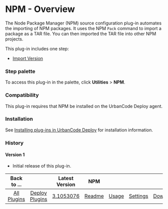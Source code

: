 
# NPM - Overview

The Node Package Manager (NPM) source configuration plug-in automates the importing of NPM packages. It uses the NPM `Pack` command to import a package as a TAR file. You can then imported the TAR file into other NPM projects.

This plug-in includes one step:

* [Import Version](#import_version)

### Step palette

To access this plug-in in the palette, click **Utilities** > **NPM**.

### Compatibility

This plug-in requires that NPM be installed on the UrbanCode Deploy agent.

### Installation

See [Installing plug-ins in UrbanCode Deploy](https://community.ibm.com/community/user/wasdevops/blogs/laurel-dickson-bull1/2022/06/13/install-plugins "Installing plug-ins in UrbanCode Deploy") for installation information.

### History

#### Version 1

* Initial release of this plug-in.

|Back to ...||Latest Version|NPM ||||
| :---: | :---: | :---: | :---: | :---: | :---: | :---: |
|[All Plugins](../../index.md)|[Deploy Plugins](../README.md)|[3.1053076](https://raw.githubusercontent.com/UrbanCode/IBM-UCD-PLUGINS/main/files/sourceconfig-npm/sourceconfig-npm-3.1053076.zip)|[Readme](README.md)|[Usage](usage.md)|[Settings](settings.md)|[Downloads](downloads.md)|
